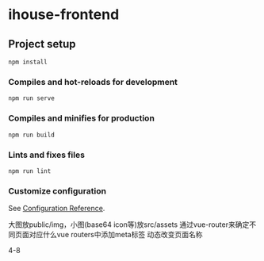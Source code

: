 # ihouse-frontend

## Project setup
```
npm install
```

### Compiles and hot-reloads for development
```
npm run serve
```

### Compiles and minifies for production
```
npm run build
```

### Lints and fixes files
```
npm run lint
```

### Customize configuration
See [Configuration Reference](https://cli.vuejs.org/config/).

大图放public/img，小图(base64 icon等)放src/assets
通过vue-router来确定不同页面对应什么vue
routers中添加meta标签 动态改变页面名称

4-8
